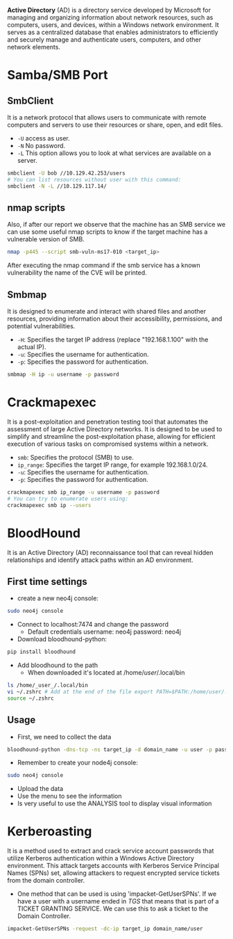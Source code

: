 **Active Directory** (AD) is a directory service developed by Microsoft for managing and organizing information about network resources, such as computers, users, and devices, within a Windows network environment. It serves as a centralized database that enables administrators to efficiently and securely manage and authenticate users, computers, and other network elements.

# Samba/SMB Port <a name='smb'></a>

## SmbClient 
It is a network protocol that allows users to communicate with remote computers and servers to use their resources or share, open, and edit files.

- `-U` access as user.
- `-N` No password.
- `-L` This option allows you to look at what services are available on a server.
```bash
smbclient -U bob //10.129.42.253/users
# You can list resources without user with this command:
smbclient -N -L //10.129.117.14/
```

## nmap scripts
Also, if after our report we observe that the machine has an SMB service we can use some useful nmap scripts to know if the target machine has a vulnerable version of SMB.
```bash
nmap -p445 --script smb-vuln-ms17-010 <target_ip>
```
After executing the nmap command if the smb service has a known vulnerability the name of the CVE will be printed.

## Smbmap
It is designed to enumerate and interact with shared files and another resources, providing information about their accessibility, permissions, and potential vulnerabilities.
- `-H`: Specifies the target IP address (replace "192.168.1.100" with the actual IP).
- `-u`: Specifies the username for authentication.
- `-p`: Specifies the password for authentication.
```bash
smbmap -H ip -u username -p password
```

# Crackmapexec
It is a post-exploitation and penetration testing tool that automates the assessment of large Active Directory networks. It is designed to be used to simplify and streamline the post-exploitation phase, allowing for efficient execution of various tasks on compromised systems within a network.
- `smb`: Specifies the protocol (SMB) to use.
- `ip_range`: Specifies the target IP range, for example 192.168.1.0/24.
- `-u`: Specifies the username for authentication.
- `-p`: Specifies the password for authentication.
```bash
crackmapexec smb ip_range -u username -p password
# You can try to enumerate users using:
crackmapexec smb ip --users
```

# BloodHound
It is an Active Directory (AD) reconnaissance tool that can reveal hidden relationships and identify attack paths within an AD environment.
## First time settings
- create a new neo4j console:
```bash
sudo neo4j console
```
- Connect to localhost:7474 and change the password
	- Default credentials username: neo4j password: neo4j
- Download bloodhound-python:
```bash
pip install bloodhound
```
- Add bloodhound to the path
	- When downloaded it's located at /home/_user_/.local/bin
```bash
ls /home/_user_/.local/bin
vi ~/.zshrc # Add at the end of the file export PATH=$PATH:/home/user/.local/bin
source ~/.zshrc
```
## Usage
- First, we need to collect the data
```bash
bloodhound-python -dns-tcp -ns target_ip -d domain_name -u user -p password
```
- Remember to create your node4j console:
```bash
sudo neo4j console
```
- Upload the data
- Use the menu to see the information
- Is very useful to use the ANALYSIS tool to display visual information

# Kerberoasting
It is a method used to extract and crack service account passwords that utilize Kerberos authentication within a Windows Active Directory environment. This attack targets accounts with Kerberos Service Principal Names (SPNs) set, allowing attackers to request encrypted service tickets from the domain controller.
- One method that can be used is using 'impacket-GetUserSPNs'. If we have a user with a username ended in *TGS* that means that is part of a TICKET GRANTING SERVICE. We can use this to ask a ticket to the Domain Controller.
```bash
impacket-GetUserSPNs -request -dc-ip target_ip domain_name/user
```